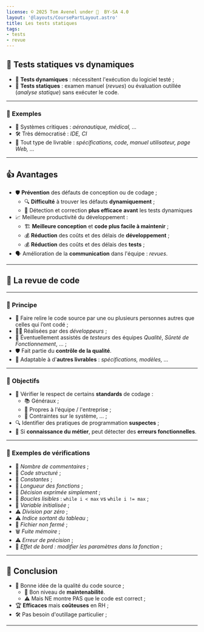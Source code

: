 ```yaml
---
license: © 2025 Tom Avenel under 󰵫  BY-SA 4.0
layout: '@layouts/CoursePartLayout.astro'
title: Les tests statiques
tags:
- tests
- revue
---
```


## 🧪 Tests statiques vs dynamiques

- 🏃 **Tests dynamiques** : nécessitent l'exécution du logiciel testé ;
- 📜 **Tests statiques** : examen manuel (_revues_) ou évaluation outillée (_analyse statique_) sans exécuter le code.

---

### 📌 Exemples

- 🏥 Systèmes critiques : _aéronautique, médical, ..._
- 🛠️ Très démocratisé : _IDE, CI_
- 📄 Tout type de livrable : _spécifications, code, manuel utilisateur, page Web, ..._

---

## 👍 Avantages

- 🛡️ **Prévention** des défauts de conception ou de codage ;
  - 🔍 **Difficulté** à trouver les défauts **dynamiquement** ;
  - 🔧 Détection et correction **plus efficace** **avant** les tests dynamiques
- 📈 Meilleure productivité du développement :
  - 🏗️ **Meilleure conception** et **code plus facile à maintenir** ;
  - 💰 **Réduction** des coûts et des délais de **développement** ;
  - 💰 **Réduction** des coûts et des délais des **tests** ;
- 🗣️ Amélioration de la **communication** dans l'équipe : _revues_.

---

## 📜 La revue de code

---

### 📌 Principe

- 👥 Faire relire le code source par une ou plusieurs personnes autres que celles qui l’ont codé ;
- 👨‍💻 Réalisées par des _développeurs_ ;
- 👥 Éventuellement assistés de _testeurs_ des équipes _Qualité_, _Sûreté de Fonctionnement_, ... ;
- 🛡️ Fait partie du **contrôle de la qualité**.
- 📄 Adaptable à d'**autres livrables** : _spécifications, modèles, ..._

---

### 🎯 Objectifs

- 📜 Vérifier le respect de certains **standards** de codage :
  - 📚 Généraux ;
  - 🏢 Propres à l'équipe / l'entreprise ;
  - 🔧 Contraintes sur le système, ... ;
- 🔍 Identifier des pratiques de programmation **suspectes** ;
- 🎯 Si **connaissance du métier**, peut détecter des **erreurs fonctionnelles**.

---

### 📌 Exemples de vérifications

- 📝 _Nombre de commentaires_ ;
- 📜 _Code structuré_ ;
- 📏 _Constantes_ ;
- 📏 _Longueur des fonctions_ ;
- 🔄 _Décision exprimée simplement_ ;
- 🔄 _Boucles lisibles_ : `while i < max` vs `while i != max` ;
- 🔧 _Variable initialisée_ ;
- ⚠️ _Division par zéro_ ;
- ⚠️ _Indice sortant du tableau_ ;
- 📂 _Fichier non fermé_ ;
- 🗑️ _Fuite mémoire_ ;
- ⚠️ _Erreur de précision_ ;
- 🔄 _Effet de bord : modifier les paramètres dans la fonction_ ;

---

## 📌 Conclusion

- 🎯 Bonne idée de la qualité du code source ;
  - 🔄 Bon niveau de **maintenabilité**.
  - ⚠️ Mais NE montre PAS que le code est correct ;
- 🏆 **Efficaces** mais **coûteuses** en RH ;
- 🛠️ Pas besoin d'outillage particulier ;

---

